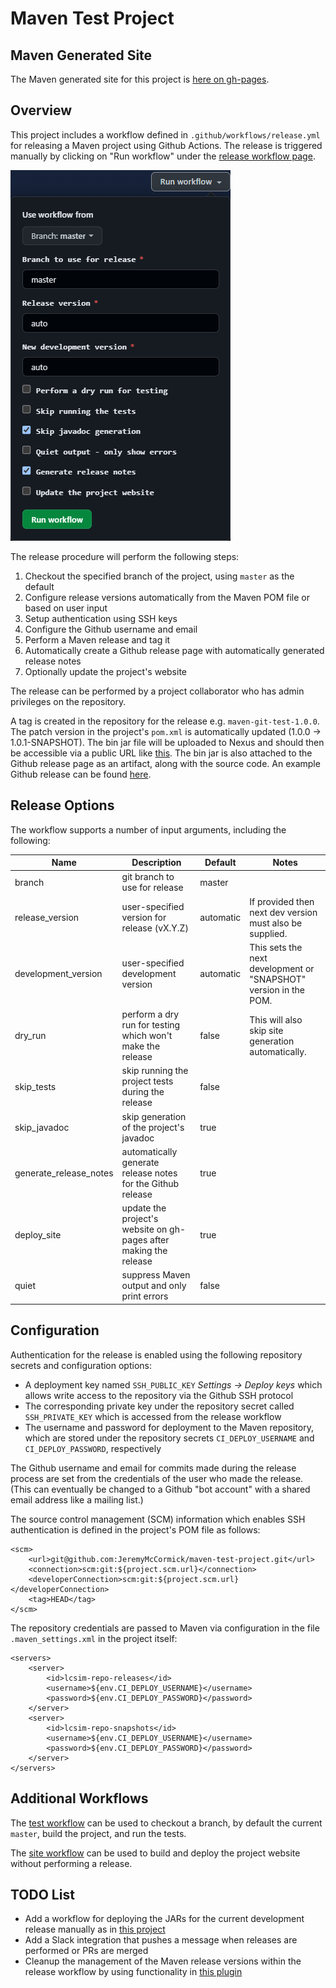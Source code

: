 # Maven Test Project

## Maven Generated Site

The Maven generated site for this project is [here on gh-pages](https://jeremymccormick.github.io/maven-test-project/).

## Overview

This project includes a workflow defined in `.github/workflows/release.yml` for releasing a Maven project using Github Actions. The release is triggered manually by clicking on "Run workflow" under the [release workflow page](https://github.com/JeremyMcCormick/maven-test-project/actions/workflows/release.yml).

![run workflow](./images/run_workflow.png)

The release procedure will perform the following steps:

1. Checkout the specified branch of the project, using `master` as the default
2. Configure release versions automatically from the Maven POM file or based on user input
3. Setup authentication using SSH keys
4. Configure the Github username and email
5. Perform a Maven release and tag it
6. Automatically create a Github release page with automatically generated release notes
7. Optionally update the project's website

The release can be performed by a project collaborator who has admin privileges on the repository.

A tag is created in the repository for the release e.g. `maven-git-test-1.0.0`. The patch version in the project's `pom.xml` is automatically updated (1.0.0 -> 1.0.1-SNAPSHOT). The bin jar file will be uploaded to Nexus and should then be accessible via a public URL like [this](https://srs.slac.stanford.edu/nexus/repository/lcsim-maven2-releases/org/hps/maven-test-project/1.0.2/maven-test-project-1.0.2-bin.jar). The bin jar is also attached to the Github release page as an artifact, along with the source code. An example Github release can be found [here](https://github.com/JeremyMcCormick/maven-test-project/releases/tag/maven-test-project-1.0.15).

## Release Options

The workflow supports a number of input arguments, including the following:

| Name  | Description | Default | Notes |
| ----- | ----------- | ------- | ----- |
| branch  | git branch to use for release | master | |
| release_version | user-specified version for release (vX.Y.Z) | automatic | If provided then next dev version must also be supplied. |
| development_version | user-specified development version | automatic | This sets the next development or "SNAPSHOT" version in the POM. |
| dry_run | perform a dry run for testing which won't make the release | false | This will also skip site generation automatically. |
| skip_tests | skip running the project tests during the release | false | |
| skip_javadoc | skip generation of the project's javadoc | true | |
| generate_release_notes | automatically generate release notes for the Github release | true | |
| deploy_site | update the project's website on gh-pages after making the release | true | |
| quiet | suppress Maven output and only print errors | false | |

## Configuration

Authentication for the release is enabled using the following repository secrets and configuration options:

- A deployment key named `SSH_PUBLIC_KEY` _Settings -> Deploy keys_ which allows write access to the repository via the Github SSH protocol 
- The corresponding private key under the repository secret called `SSH_PRIVATE_KEY` which is accessed from the release workflow
- The username and password for deployment to the Maven repository, which are stored under the repository secrets `CI_DEPLOY_USERNAME` and `CI_DEPLOY_PASSWORD`, respectively

The Github username and email for commits made during the release process are set from the credentials of the user who made the release. (This can eventually be changed to a Github "bot account" with a shared email address like a mailing list.)

The source control management (SCM) information which enables SSH authentication is defined in the project's POM file as follows:

```
<scm>
    <url>git@github.com:JeremyMcCormick/maven-test-project.git</url>
    <connection>scm:git:${project.scm.url}</connection>
    <developerConnection>scm:git:${project.scm.url}</developerConnection>
    <tag>HEAD</tag>
</scm>
```

The repository credentials are passed to Maven via configuration in the file `.maven_settings.xml` in the project itself:

```
<servers>
    <server>
        <id>lcsim-repo-releases</id>
        <username>${env.CI_DEPLOY_USERNAME}</username>
        <password>${env.CI_DEPLOY_PASSWORD}</password>
    </server>
    <server>
        <id>lcsim-repo-snapshots</id>
        <username>${env.CI_DEPLOY_USERNAME}</username>
        <password>${env.CI_DEPLOY_PASSWORD}</password>
    </server>
</servers>
``` 

## Additional Workflows

The [test workflow](https://github.com/JeremyMcCormick/maven-test-project/actions/workflows/test.yml) can be used to checkout a branch, by default the current `master`, build the project, and run the tests.

The [site workflow](https://github.com/JeremyMcCormick/maven-test-project/actions/workflows/site.yml) can be used to build and deploy the project website without performing a release.

## TODO List

- Add a workflow for deploying the JARs for the current development release manually as in [this project](https://github.com/wocommunity/wonder/tree/master/.github/workflows)
- Add a Slack integration that pushes a message when releases are performed or PRs are merged
- Cleanup the management of the Maven release versions within the release workflow by using functionality in [this plugin](https://www.mojohaus.org/build-helper-maven-plugin/parse-version-mojo.html)
